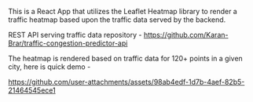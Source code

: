 This is a React App that utilizes the Leaflet Heatmap library to render a traffic heatmap based upon the traffic data served by the backend.

REST API serving traffic data repository - https://github.com/Karan-Brar/traffic-congestion-predictor-api

The heatmap is rendered based on traffic data for 120+ points in a given city, here is quick demo -


https://github.com/user-attachments/assets/98ab4edf-1d7b-4aef-82b5-21464545ece1

